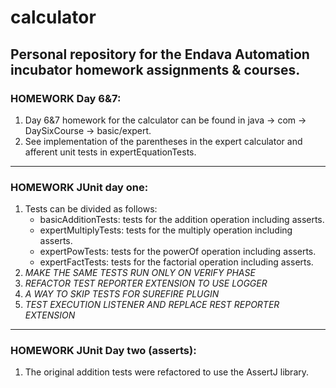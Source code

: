 # calculator

## Personal repository for the Endava Automation incubator homework assignments & courses.

### HOMEWORK Day 6&7:
 1. Day 6&7 homework for the calculator can be found in java -> com -> DaySixCourse -> basic/expert.
 2. See implementation of the parentheses in the expert calculator and afferent unit tests in expertEquationTests.

---

### HOMEWORK JUnit day one:
1. Tests can be divided as follows: 
   - basicAdditionTests: tests for the addition operation including asserts.
   - expertMultiplyTests: tests for the multiply operation including asserts.
   - expertPowTests: tests for the powerOf operation including asserts.
   - expertFactTests: tests for the factorial operation including asserts.
2. *MAKE THE SAME TESTS RUN ONLY ON VERIFY PHASE*
3. *REFACTOR TEST REPORTER EXTENSION TO USE LOGGER*
4. *A WAY TO SKIP TESTS FOR SUREFIRE PLUGIN*
5. *TEST EXECUTION LISTENER AND REPLACE REST REPORTER EXTENSION*

---

### HOMEWORK JUnit Day two (asserts):
1. The original addition tests were refactored to use the AssertJ library.
